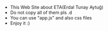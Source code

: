 - This Web Site about ETA(Erdal Tunay Aytuğ) 
- Do not copy all of them pls .d
- You can use "app.js" and also css files
- Enjoy it :)
